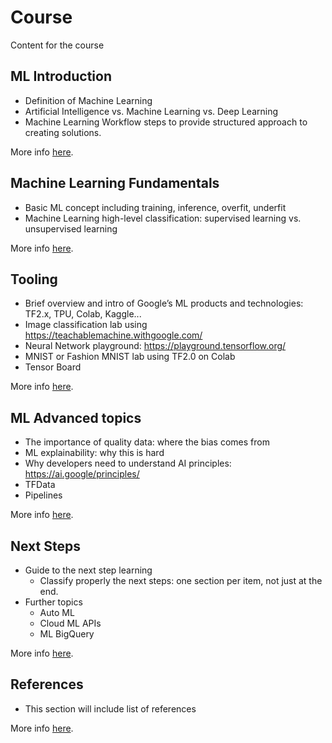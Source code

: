 # Course
Content for the course


## ML Introduction
  * Definition of Machine Learning
  * Artificial Intelligence vs. Machine Learning vs. Deep Learning
  * Machine Learning Workflow steps to provide structured approach to creating solutions.

More info [here](00.Introduction/README.md).


## Machine Learning Fundamentals
  * Basic ML concept including training, inference, overfit, underfit
  * Machine Learning high-level classification: supervised learning vs. unsupervised learning

More info [here](01.Fundamentals/README.md).


## Tooling
  * Brief overview and intro of Google’s ML products and technologies: TF2.x, TPU, Colab, Kaggle...
  * Image classification lab using https://teachablemachine.withgoogle.com/
  * Neural Network playground: https://playground.tensorflow.org/
  * MNIST or Fashion MNIST lab using TF2.0 on Colab
  * Tensor Board

More info [here](02.Tooling/README.md).

## ML Advanced topics
  * The importance of quality data: where the bias comes from
  * ML explainability: why this is hard
  * Why developers need to understand AI principles: https://ai.google/principles/
  * TFData
  * Pipelines

More info [here](03.Advanced/README.md).


## Next Steps
  * Guide to the next step learning
    * Classify properly the next steps: one section per item, not just at the end.
  * Further topics
    * Auto ML
    * Cloud ML APIs
    * ML BigQuery

More info [here](04.Next/README.md).



## References
  * This section will include list of references

More info [here](05.References/README.md).

